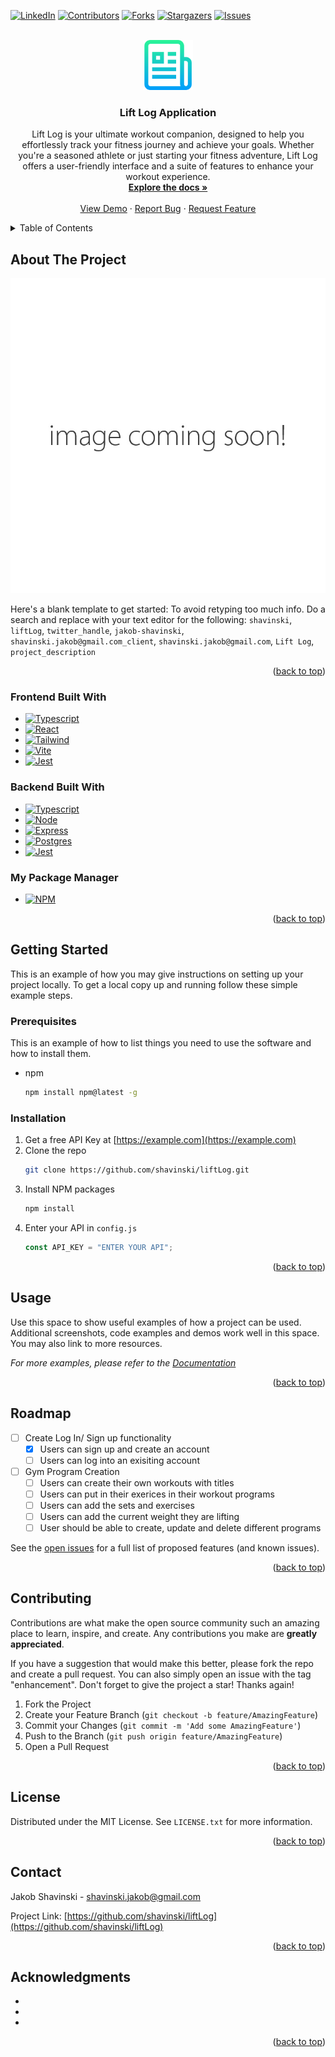 <!-- Improved compatibility of back to top link: See: https://github.com/othneildrew/Best-README-Template/pull/73 -->

<a name="readme-top"></a>

<!--
*** Thanks for checking out the Best-README-Template. If you have a suggestion
*** that would make this better, please fork the repo and create a pull request
*** or simply open an issue with the tag "enhancement".
*** Don't forget to give the project a star!
*** Thanks again! Now go create something AMAZING! :D
-->

<!-- PROJECT SHIELDS -->
<!--
*** I'm using markdown "reference style" links for readability.
*** Reference links are enclosed in brackets [ ] instead of parentheses ( ).
*** See the bottom of this document for the declaration of the reference variables
*** for contributors-url, forks-url, etc. This is an optional, concise syntax you may use.
*** https://www.markdownguide.org/basic-syntax/#reference-style-links
-->

[![LinkedIn][linkedin-shield]][linkedin-url]
[![Contributors][contributors-shield]][contributors-url]
[![Forks][forks-shield]][forks-url]
[![Stargazers][stars-shield]][stars-url]
[![Issues][issues-shield]][issues-url]

<!-- PROJECT LOGO -->
<br />
<div align="center">
  <a href="https://github.com/shavinski/liftLog">
    <img src="readmeImages/logo.png" alt="Logo" width="80" height="80">
  </a>

<h3 align="center">Lift Log Application</h3>

  <p align="center">
    Lift Log is your ultimate workout companion, designed to help you effortlessly track your fitness journey and achieve your goals. Whether you're a seasoned athlete or just starting your fitness adventure, Lift Log offers a user-friendly interface and a suite of features to enhance your workout experience.
    <br />
    <a href="https://github.com/shavinski/liftLog"><strong>Explore the docs »</strong></a>
    <br />
    <br />
    <a href="https://github.com/shavinski/liftLog">View Demo</a>
    ·
    <a href="https://github.com/shavinski/liftLog/issues/new?labels=bug&template=bug-report---.md">Report Bug</a>
    ·
    <a href="https://github.com/shavinski/liftLog/issues/new?labels=enhancement&template=feature-request---.md">Request Feature</a>
  </p>
</div>

<!-- TABLE OF CONTENTS -->
<details>
  <summary>Table of Contents</summary>
  <ol>
    <li>
      <a href="#about-the-project">About The Project</a>
      <ul>
        <li><a href="#built-with">Built With</a></li>
      </ul>
    </li>
    <li>
      <a href="#getting-started">Getting Started</a>
      <ul>
        <li><a href="#prerequisites">Prerequisites</a></li>
        <li><a href="#installation">Installation</a></li>
      </ul>
    </li>
    <li><a href="#usage">Usage</a></li>
    <li><a href="#roadmap">Roadmap</a></li>
    <li><a href="#contributing">Contributing</a></li>
    <li><a href="#license">License</a></li>
    <li><a href="#contact">Contact</a></li>
    <li><a href="#acknowledgments">Acknowledgments</a></li>
  </ol>
</details>

<!-- ABOUT THE PROJECT -->

## About The Project

[![Product Name Screen Shot][product-screenshot]](https://example.com)

Here's a blank template to get started: To avoid retyping too much info. Do a search and replace with your text editor for the following: `shavinski`, `liftLog`, `twitter_handle`, `jakob-shavinski`, `shavinski.jakob@gmail.com_client`, `shavinski.jakob@gmail.com`, `Lift Log`, `project_description`

<p align="right">(<a href="#readme-top">back to top</a>)</p>

### Frontend Built With

* [![Typescript][Typescript]][Typescript-url]
* [![React][React.js]][React-url]
* [![Tailwind][Tailwind]][Tailwind-url]
* [![Vite][Vite]][Vite-url]
* [![Jest][Jest]][Jest-url]

### Backend Built With
* [![Typescript][Typescript]][Typescript-url]
* [![Node][Node]][Node-url]
* [![Express][Express]][Express-url]
* [![Postgres][Postgres]][Postgres-url]
* [![Jest][Jest]][Jest-url]

### My Package Manager 
* [![NPM][NPM]][NPM-url]


<p align="right">(<a href="#readme-top">back to top</a>)</p>

<!-- GETTING STARTED -->

## Getting Started

This is an example of how you may give instructions on setting up your project locally.
To get a local copy up and running follow these simple example steps.

### Prerequisites

This is an example of how to list things you need to use the software and how to install them.

- npm
  ```sh
  npm install npm@latest -g
  ```

### Installation

1. Get a free API Key at [https://example.com](https://example.com)
2. Clone the repo
   ```sh
   git clone https://github.com/shavinski/liftLog.git
   ```
3. Install NPM packages
   ```sh
   npm install
   ```
4. Enter your API in `config.js`
   ```js
   const API_KEY = "ENTER YOUR API";
   ```

<p align="right">(<a href="#readme-top">back to top</a>)</p>

<!-- USAGE EXAMPLES -->

## Usage

Use this space to show useful examples of how a project can be used. Additional screenshots, code examples and demos work well in this space. You may also link to more resources.

_For more examples, please refer to the [Documentation](https://example.com)_

<p align="right">(<a href="#readme-top">back to top</a>)</p>

<!-- ROADMAP -->

## Roadmap

- [ ] Create Log In/ Sign up functionality
  - [x] Users can sign up and create an account
  - [ ] Users can log into an exisiting account  
- [ ] Gym Program Creation   
  - [ ] Users can create their own workouts with titles
  - [ ] Users can put in their exerices in their workout programs
  - [ ] Users can add the sets and exercises
  - [ ] Users can add the current weight they are lifting
  - [ ] User should be able to create, update and delete different programs 

See the [open issues](https://github.com/shavinski/liftLog/issues) for a full list of proposed features (and known issues).

<p align="right">(<a href="#readme-top">back to top</a>)</p>

<!-- CONTRIBUTING -->

## Contributing

Contributions are what make the open source community such an amazing place to learn, inspire, and create. Any contributions you make are **greatly appreciated**.

If you have a suggestion that would make this better, please fork the repo and create a pull request. You can also simply open an issue with the tag "enhancement".
Don't forget to give the project a star! Thanks again!

1. Fork the Project
2. Create your Feature Branch (`git checkout -b feature/AmazingFeature`)
3. Commit your Changes (`git commit -m 'Add some AmazingFeature'`)
4. Push to the Branch (`git push origin feature/AmazingFeature`)
5. Open a Pull Request

<p align="right">(<a href="#readme-top">back to top</a>)</p>

<!-- LICENSE -->

## License

Distributed under the MIT License. See `LICENSE.txt` for more information.

<p align="right">(<a href="#readme-top">back to top</a>)</p>

<!-- CONTACT -->

## Contact

Jakob Shavinski - shavinski.jakob@gmail.com

Project Link: [https://github.com/shavinski/liftLog](https://github.com/shavinski/liftLog)

<p align="right">(<a href="#readme-top">back to top</a>)</p>

<!-- ACKNOWLEDGMENTS -->

## Acknowledgments

- []()
- []()
- []()

<p align="right">(<a href="#readme-top">back to top</a>)</p>

<!-- MARKDOWN LINKS & IMAGES -->
<!-- https://www.markdownguide.org/basic-syntax/#reference-style-links -->

[contributors-shield]: https://img.shields.io/github/contributors/shavinski/liftLog.svg?style=for-the-badge
[contributors-url]: https://github.com/shavinski/liftLog/graphs/contributors

[forks-shield]: https://img.shields.io/github/forks/shavinski/liftLog.svg?style=for-the-badge
[forks-url]: https://github.com/shavinski/liftLog/network/members

[stars-shield]: https://img.shields.io/github/stars/shavinski/liftLog.svg?style=for-the-badge
[stars-url]: https://github.com/shavinski/liftLog/stargazers

[issues-shield]: https://img.shields.io/github/issues/shavinski/liftLog.svg?style=for-the-badge
[issues-url]: https://github.com/shavinski/liftLog/issues


[linkedin-shield]: https://img.shields.io/badge/linkedin-%230077B5.svg?style=for-the-badge&logo=linkedin&logoColor=white
[linkedin-url]: https://linkedin.com/in/jakob-shavinski

[product-screenshot]: readmeImages/placeholder.jpg


<!-- Coding languages badges -->
[Typescript]: https://img.shields.io/badge/typescript-%23007ACC.svg?style=for-the-badge&logo=typescript&logoColor=white
[Typescript-url]: https://www.typescriptlang.org/

[React.js]: https://img.shields.io/badge/React-20232A?style=for-the-badge&logo=react&logoColor=61DAFB
[React-url]: https://reactjs.org/

[Tailwind]: https://img.shields.io/badge/tailwindcss-%2338B2AC.svg?style=for-the-badge&logo=tailwind-css&logoColor=white
[Tailwind-url]: https://tailwindcss.com/

[Vite]: https://img.shields.io/badge/vite-%23646CFF.svg?style=for-the-badge&logo=vite&logoColor=white
[Vite-url]: https://vitejs.dev/

[Jest]: https://img.shields.io/badge/-jest-%23C21325?style=for-the-badge&logo=jest&logoColor=white
[Jest-url]: https://jestjs.io/

[Node]: https://img.shields.io/badge/node.js-6DA55F?style=for-the-badge&logo=node.js&logoColor=white
[Node-url]: https://nodejs.org/en

[Express]: https://img.shields.io/badge/express.js-%23404d59.svg?style=for-the-badge&logo=express&logoColor=%2361DAFB
[Express-url]: https://expressjs.com/

[Postgres]: https://img.shields.io/badge/postgres-%23316192.svg?style=for-the-badge&logo=postgresql&logoColor=white
[Postgres-url]: https://www.postgresql.org/

[NPM]: https://img.shields.io/badge/NPM-%23CB3837.svg?style=for-the-badge&logo=npm&logoColor=white
[NPM-url]: https://www.npmjs.com/

